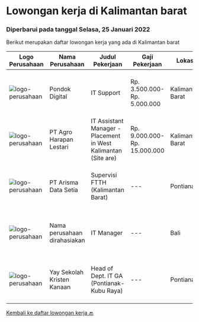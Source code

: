 
  # Lowongan kerja di Kalimantan barat

  ### Diperbarui pada tanggal Selasa, 25 Januari 2022

  Berikut merupakan daftar lowongan kerja yang ada di Kalimantan barat

  |Logo Perusahaan | Nama Perusahaan | Judul Pekerjaan | Gaji Pekerjaan | Lokasi | Deskripsi | Tanggal diunggah | Pranala |
  | -------------- | --------------- | --------------- | --------- | --------- | -------------- | ------- | ----------- |
  |![logo-perusahaan](https://image-service-cdn.seek.com.au/ebebf823945664c9a4916de48d8393af7e3b46f1/ee4dce1061f3f616224767ad58cb2fc751b8d2dc)|Pondok Digital|IT Support|Rp. 3.500.000-Rp. 5.000.000|Kalimantan Barat|Kualifikasi : Minimal Lulusan D3 Informatika Tanggung jawab : Santri Professional Membuat aplikasi / program desktop/web/android Membuat sistem...|Sabtu, 22 Januari 2022|https://www.jobstreet.co.id/id/job/it-support-3747316?token=0~469c6563-f328-43cd-b860-01ed4935822f&sectionRank=1&jobId=jobstreet-id-job-3747316|
|![logo-perusahaan](https://image-service-cdn.seek.com.au/cf504cf0fd63cff79d8947c0ec301d1bfb683f57/ee4dce1061f3f616224767ad58cb2fc751b8d2dc)|PT Agro Harapan Lestari|IT Assistant Manager - Placement in West Kalimantan (Site are)|Rp. 9.000.000-Rp. 15.000.000|Kalimantan Barat|Requirements: Candidate must possess at least Bachelor's Degree in Engineering (Computer/Telecommunication) or equivalent. At least 5 Year(s) of...|Senin, 17 Januari 2022|https://www.jobstreet.co.id/id/job/it-assistant-manager-placement-in-west-kalimantan-site-are-3758202?token=0~469c6563-f328-43cd-b860-01ed4935822f&sectionRank=2&jobId=jobstreet-id-job-3758202|
|![logo-perusahaan](https://image-service-cdn.seek.com.au/aec0a3bf1b6ccba08af686798212da7bb1f32b84/ee4dce1061f3f616224767ad58cb2fc751b8d2dc)|PT Arisma Data Setia|Supervisi FTTH (Kalimantan Barat)|---|Pontianak|Melakukan survey dan supervisi OSP dilokasi project  Mampu membuat design dan gambar jaringan FTTH Melakukan implementasi PEK OSP Melakukan FTTH ...|Minggu, 09 Januari 2022|https://www.jobstreet.co.id/id/job/supervisi-ftth-kalimantan-barat-3738170?token=0~469c6563-f328-43cd-b860-01ed4935822f&sectionRank=3&jobId=jobstreet-id-job-3738170|
|![logo-perusahaan](https://us.123rf.com/450wm/pavelstasevich/pavelstasevich1811/pavelstasevich181101027/112815900-stock-vector-no-image-available-icon-flat-vector.jpg?ver=6)|Nama perusahaan dirahasiakan|IT Manager|---|Bali|Pendidikan minimal S1 segala jurusan Memiliki pengetahuan mengenai PHP dan bahasa pemrograman lainnya atau menguasai jaringan Gaji negotiable...|Senin, 03 Januari 2022|https://www.jobstreet.co.id/id/job/it-manager-3739008?token=0~469c6563-f328-43cd-b860-01ed4935822f&sectionRank=4&jobId=jobstreet-id-job-3739008|
|![logo-perusahaan](https://image-service-cdn.seek.com.au/824116dc0f2c0358274d4e63f3c60d420976e76c/ee4dce1061f3f616224767ad58cb2fc751b8d2dc)|Yay Sekolah Kristen Kanaan|Head of Dept. IT GA (Pontianak-Kubu Raya)|---|Pontianak|Requirements: Minimum Bachelor's degree in Civil Engineering, Electrical Engineering, and Industrial Engineering Maximum age of 43 years old. Minimum...|Senin, 27 Desember 2021|https://www.jobstreet.co.id/id/job/head-of-dept-it-ga-pontianak-kubu-raya-3733156?token=0~469c6563-f328-43cd-b860-01ed4935822f&sectionRank=5&jobId=jobstreet-id-job-3733156|


  [Kembali ke daftar lowongan kerja 🔙](../README.md#daftar-lowongan-kerja)
  